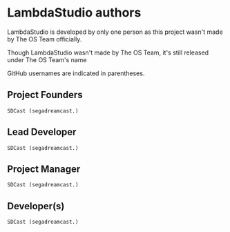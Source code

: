 # LambdaStudio authors

LambdaStudio is developed by only one person as this project wasn't made by The OS Team officially.

Though LambdaStudio wasn't made by The OS Team, it's still released under The OS Team's name

GitHub usernames are indicated in parentheses.
## Project Founders

    SDCast (segadreamcast.)

## Lead Developer

    SDCast (segadreamcast.)

## Project Manager

    SDCast (segadreamcast.)

## Developer(s)


    SDCast (segadreamcast.)
